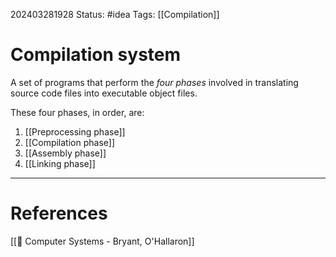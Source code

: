 202403281928
Status: #idea
Tags: [[Compilation]]

# Compilation system

A set of programs that perform the *four phases* involved in translating source code files into executable object files. 

These four phases, in order, are:
1. [[Preprocessing phase]]
2. [[Compilation phase]]
3. [[Assembly phase]]
4. [[Linking phase]]

___
# References
[[📕 Computer Systems - Bryant, O'Hallaron]]